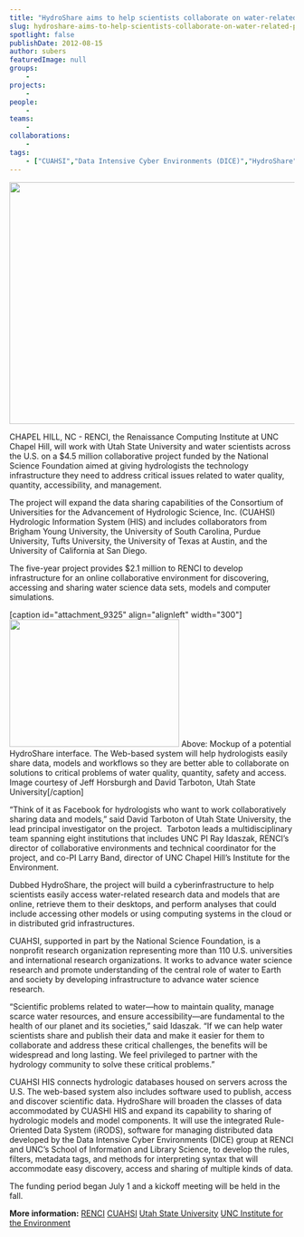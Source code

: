 ```yaml
---
title: "HydroShare aims to help scientists collaborate on water-related problems"
slug: hydroshare-aims-to-help-scientists-collaborate-on-water-related-problems
spotlight: false
publishDate: 2012-08-15
author: subers
featuredImage: null
groups:
    - 
projects:
    - 
people:
    - 
teams: 
    - 
collaborations:
    - 
tags:
    - ["CUAHSI","Data Intensive Cyber Environments (DICE)","HydroShare","iRODS","National Science Foundation (NSF)","Utah State University","water science"]
---
```

<img class="size-large wp-image-12067 alignleft" title="HydroShare" src="https://www.renci.org/wp-content/uploads/2013/11/HydroShare_Story_Header_Image_Edited.jpg" alt="" width="640" height="427" />

CHAPEL HILL, NC - RENCI, the Renaissance Computing Institute at UNC Chapel Hill, will work with Utah State University and water scientists across the U.S. on a $4.5 million collaborative project funded by the National Science Foundation aimed at giving hydrologists the technology infrastructure they need to address critical issues related to water quality, quantity, accessibility, and management.<!--more-->

The project will expand the data sharing capabilities of the Consortium of Universities for the Advancement of Hydrologic Science, Inc. (CUAHSI) Hydrologic Information System (HIS) and includes collaborators from Brigham Young University, the University of South Carolina, Purdue University, Tufts University, the University of Texas at Austin, and the University of California at San Diego.

The five-year project provides $2.1 million to RENCI to develop infrastructure for an online collaborative environment for discovering, accessing and sharing water science data sets, models and computer simulations.

[caption id="attachment_9325" align="alignleft" width="300"]<a href="https://www.renci.org/wp-content/uploads/2012/08/hydroshare-630x472.jpg"><img class="size-medium wp-image-9325 " title="hydroshare" src="https://www.renci.org/wp-content/uploads/2012/08/hydroshare-300x225.jpg" alt="" width="300" height="225" /></a> Above: Mockup of a potential HydroShare interface. The Web-based system will help hydrologists easily share data, models and workflows so they are better able to collaborate on solutions to critical problems of water quality, quantity, safety and access. Image courtesy of Jeff Horsburgh and David Tarboton, Utah State University[/caption]

“Think of it as Facebook for hydrologists who want to work collaboratively sharing data and models,” said David Tarboton of Utah State University, the lead principal investigator on the project.  Tarboton leads a multidisciplinary team spanning eight institutions that includes UNC PI Ray Idaszak, RENCI’s director of collaborative environments and technical coordinator for the project, and co-PI Larry Band, director of UNC Chapel Hill’s Institute for the Environment.

Dubbed HydroShare, the project will build a cyberinfrastructure to help scientists easily access water-related research data and models that are online, retrieve them to their desktops, and perform analyses that could include accessing other models or using computing systems in the cloud or in distributed grid infrastructures.

CUAHSI, supported in part by the National Science Foundation, is a nonprofit research organization representing more than 110 U.S. universities and international research organizations. It works to advance water science research and promote understanding of the central role of water to Earth and society by developing infrastructure to advance water science research.

“Scientific problems related to water—how to maintain quality, manage scarce water resources, and ensure accessibility—are fundamental to the health of our planet and its societies,” said Idaszak. “If we can help water scientists share and publish their data and make it easier for them to collaborate and address these critical challenges, the benefits will be widespread and long lasting. We feel privileged to partner with the hydrology community to solve these critical problems.”

CUAHSI HIS connects hydrologic databases housed on servers across the U.S. The web-based system also includes software used to publish, access and discover scientific data. HydroShare will broaden the classes of data accommodated by CUASHI HIS and expand its capability to sharing of hydrologic models and model components. It will use the integrated Rule-Oriented Data System (iRODS), software for managing distributed data developed by the Data Intensive Cyber Environments (DICE) group at RENCI and UNC’s School of Information and Library Science, to develop the rules, filters, metadata tags, and methods for interpreting syntax that will accommodate easy discovery, access and sharing of multiple kinds of data.

The funding period began July 1 and a kickoff meeting will be held in the fall.

<strong class="head2">More information:</strong>
<a href="https://www.renci.org">RENCI</a>
<a href="http://www.cuahsi.org" target="_blank">CUAHSI</a>
<a href="http://www.usu.edu" target="_blank">Utah State University</a>
<a href="http://www.ie.unc.edu" target="_blank">UNC Institute for the Environment</a>
